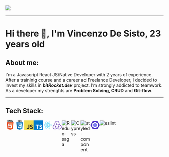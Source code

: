 <img src="https://media-exp1.licdn.com/dms/image/C4D16AQECHkAN6s-XKQ/profile-displaybackgroundimage-shrink_350_1400/0/1616163360749?e=1639612800&v=beta&t=0YfZ4ITf6E0xubKOU7oIF-zdGuMFlql_AM7O3ogOftY" >

---

# Hi there 👋, I'm Vincenzo De Sisto, 23 years old

## About me:
I'm a Javascript React JS/Native Developer with 2 years of experience. <br />
After a traininig course and a career ad Freelance Developer, I decided to invest my skills in **_bitRocket.dev_** project. I’m strongly addicted to teamwork. As a developer my strenghts are **Problem Solving, CRUD** and **Git-flow**.

---

## Tech Stack:
[<img align="left" alt="HTML5" width="30px" src="https://raw.githubusercontent.com/github/explore/80688e429a7d4ef2fca1e82350fe8e3517d3494d/topics/html/html.png" />][html5]
[<img align="left" alt="CSS" width="30px" src="https://raw.githubusercontent.com/github/explore/80688e429a7d4ef2fca1e82350fe8e3517d3494d/topics/css/css.png" />][css]
[<img align="left" alt="JS" width="30px" src="https://raw.githubusercontent.com/github/explore/80688e429a7d4ef2fca1e82350fe8e3517d3494d/topics/javascript/javascript.png" />][js]
[<img align="left" alt="TS" width="30px" src="https://raw.githubusercontent.com/github/explore/80688e429a7d4ef2fca1e82350fe8e3517d3494d/topics/typescript/typescript.png" />][ts]
[<img align="left" alt="React" width="30px" src="https://raw.githubusercontent.com/github/explore/80688e429a7d4ef2fca1e82350fe8e3517d3494d/topics/react/react.png" />][react]
[<img align="left" alt="Redux" width="30px" src="https://raw.githubusercontent.com/github/explore/80688e429a7d4ef2fca1e82350fe8e3517d3494d/topics/redux/redux.png" />][redux]
[<img align="left" alt="Redux-saga" width="30px" src="https://redux-saga.js.org//img/Redux-Saga-Logo-Portrait.png" />][redux-saga]
[<img align="left" alt="Cypress" width="30px" src="https://encrypted-tbn0.gstatic.com/images?q=tbn:ANd9GcTBNI2O14xx9s1OidGqEuN9HTH85uOnrTDYke3QK2zYSQ4VLTMXlvHWPSgNCjMLJODdel8&usqp=CAU" />][cypress]
[<img align="left" alt="styled-component" width="30px" src="https://raw.githubusercontent.com/styled-components/brand/master/styled-components.png" />][styled-components]
[<img align="left" alt="eslint" width="30px" src="https://raw.githubusercontent.com/github/explore/80688e429a7d4ef2fca1e82350fe8e3517d3494d/topics/eslint/eslint.png" />][eslint]
[<img align="left" alt="eslint" width="70px" src="https://res.cloudinary.com/practicaldev/image/fetch/s--Rxmub8vz--/c_imagga_scale,f_auto,fl_progressive,h_420,q_auto,w_1000/https://dev-to-uploads.s3.amazonaws.com/uploads/articles/5jd65usaioipnkv5xs5a.png" />][solidity]

[html5]: https://github.com/topics/html
[css]: https://github.com/topics/css
[js]: https://github.com/topics/javascript
[ts]: https://github.com/microsoft/TypeScript
[react]: https://github.com/facebook/react
[redux]: https://github.com/reduxjs/redux
[redux-saga]: https://github.com/reduxjs/redux
[cypress]: https://github.com/cypress-io/cypress
[styled-components]: https://github.com/styled-components/styled-components
[eslint]: https://github.com/eslint/eslint
[solidity]: https://github.com/ethereum/solidity


<!--
**vincenzo-bitrocketdev/vincenzo-bitrocketdev** is a ✨ _special_ ✨ repository because its `README.md` (this file) appears on your GitHub profile.

Here are some ideas to get you started:

- 🔭 I’m currently working on ...
- 🌱 I’m currently learning ...
- 👯 I’m looking to collaborate on ...
- 🤔 I’m looking for help with ...
- 💬 Ask me about ...
- 📫 How to reach me: ...
- 😄 Pronouns: ...
- ⚡ Fun fact: ...
-->
